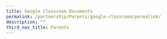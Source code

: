 ```yaml
---
title: Google Classroom Documents
permalink: /partnership/Parents/google-classroom/permalink/
description: ""
third_nav_title: Parents
---
```

